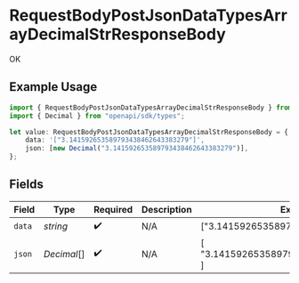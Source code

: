 # RequestBodyPostJsonDataTypesArrayDecimalStrResponseBody

OK

## Example Usage

```typescript
import { RequestBodyPostJsonDataTypesArrayDecimalStrResponseBody } from "openapi/sdk/models/operations";
import { Decimal } from "openapi/sdk/types";

let value: RequestBodyPostJsonDataTypesArrayDecimalStrResponseBody = {
    data: '["3.141592653589793438462643383279"]',
    json: [new Decimal("3.141592653589793438462643383279")],
};
```

## Fields

| Field                                  | Type                                   | Required                               | Description                            | Example                                |
| -------------------------------------- | -------------------------------------- | -------------------------------------- | -------------------------------------- | -------------------------------------- |
| `data`                                 | *string*                               | :heavy_check_mark:                     | N/A                                    | ["3.141592653589793438462643383279"]   |
| `json`                                 | *Decimal*[]                            | :heavy_check_mark:                     | N/A                                    | [<br/>"3.141592653589793438462643383279"<br/>] |